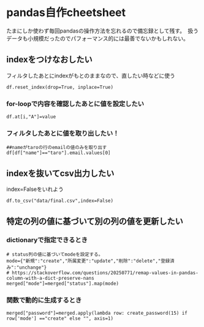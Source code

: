 # pandas自作cheetsheet
たまにしか使わず毎回pandasの操作方法を忘れるので備忘録として残す。　扱うデータも小規模だったのでパフォーマンス的には最善でないかもしれない。


## indexをつけなおしたい
フィルタしたあとにindexがもとのままなので、直したい時などに使う 

```
df.reset_index(drop=True, inplace=True)
```

### for-loopで内容を確認したあとに値を設定したい
```
df.at[i,"A"]=value
```
### フィルタしたあとに値を取り出したい！

```
##nameがtaroの行のemailの値のみを取り出す
df[df["name"]=="taro"].email.values[0]
```

## indexを抜いてcsv出力したい
index=Falseをいれよう
```
df.to_csv("data/final.csv",index=False)
```

## 特定の列の値に基づいて別の列の値を更新したい
### dictionaryで指定できるとき
```
# status列の値に基づいてmodeを設定する。
mode={"新規":"create","所属変更":"update","削除":"delete","登録済み":"unchange"}
# https://stackoverflow.com/questions/20250771/remap-values-in-pandas-column-with-a-dict-preserve-nans
merged["mode"]=merged["status"].map(mode)
```
### 関数で動的に生成するとき

```
merged["password"]=merged.apply(lambda row: create_password(15) if row['mode'] =="create" else "", axis=1)
```
